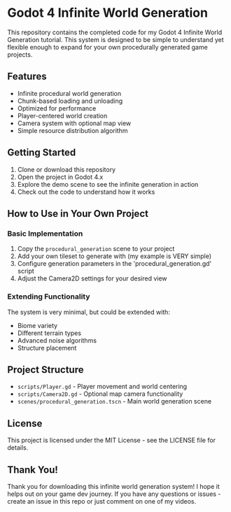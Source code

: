 # Godot 4 Infinite World Generation

This repository contains the completed code for my Godot 4 Infinite World Generation tutorial. This system is designed to be simple to understand yet flexible enough to expand for your own procedurally generated game projects.

## Features

- Infinite procedural world generation
- Chunk-based loading and unloading
- Optimized for performance
- Player-centered world creation
- Camera system with optional map view
- Simple resource distribution algorithm

## Getting Started

1. Clone or download this repository
2. Open the project in Godot 4.x
3. Explore the demo scene to see the infinite generation in action
4. Check out the code to understand how it works

## How to Use in Your Own Project

### Basic Implementation

1. Copy the `procedural_generation` scene to your project
2. Add your own tileset to generate with (my example is VERY simple)
3. Configure generation parameters in the 'procedural_generation.gd' script
4. Adjust the Camera2D settings for your desired view

### Extending Functionality

The system is very minimal, but could be extended with:
- Biome variety
- Different terrain types
- Advanced noise algorithms
- Structure placement

## Project Structure

- `scripts/Player.gd` - Player movement and world centering
- `scripts/Camera2D.gd` - Optional map camera functionality
- `scenes/procedural_generation.tscn` - Main world generation scene

## License

This project is licensed under the MIT License - see the LICENSE file for details.

## Thank You!

Thank you for downloading this infinite world generation system! I hope it helps out on your game dev journey.
If you have any questions or issues - create an issue in this repo or just comment on one of my videos.
